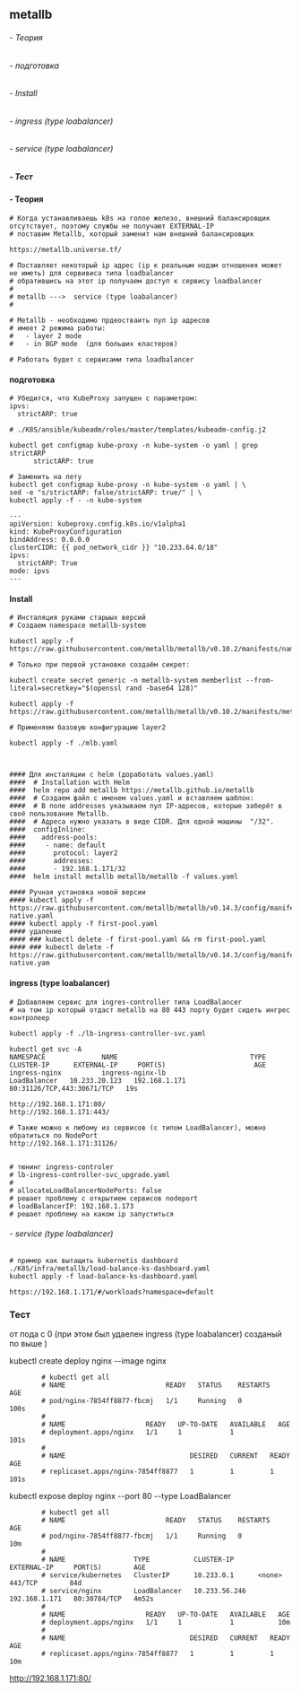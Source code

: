## metallb                              

######    - Теория   
######    - подготовка 
######    - Install      
######    - ingress (type loabalancer)
######    - service (type loabalancer)   
#####     - Тест 


####    - Теория  
```
# Когда устанавливаешь k8s на голое железо, внешний балансировщик отсутствует, поэтому службы не получают EXTERNAL-IP
# поставим Metallb, который заменит нам внешний балансировщик

https://metallb.universe.tf/

# Поставляет некоторый ip адрес (ip к реальным нодам отношения может не иметь) для сервивиса типа loadbalancer
# обратившись на этот ip получаем доступ к сервису loadbalancer
#
# metallb --->  service (type loabalancer)
#

# Metallb - необходимо прдеостваить пул ip адресов 
# имеет 2 режима работы:
#   - layer 2 mode  
#   - in BGP mode  (для больших кластеров)

# Работать будет с сервисами типа loadbalancer

```
#### подготовка   

```
# Убедится, что KubeProxy запущен с параметром:
ipvs:
  strictARP: true

# ./K8S/ansible/kubeadm/roles/master/templates/kubeadm-config.j2

kubectl get configmap kube-proxy -n kube-system -o yaml | grep strictARP
      strictARP: true

# Заменить на лету 
kubectl get configmap kube-proxy -n kube-system -o yaml | \
sed -e "s/strictARP: false/strictARP: true/" | \
kubectl apply -f - -n kube-system

---
apiVersion: kubeproxy.config.k8s.io/v1alpha1
kind: KubeProxyConfiguration
bindAddress: 0.0.0.0
clusterCIDR: {{ pod_network_cidr }} "10.233.64.0/18"
ipvs:
  strictARP: True
mode: ipvs
---
```

#### Install 
```
# Инсталяция руками старыых версий  
# Создаем namespace metallb-system

kubectl apply -f https://raw.githubusercontent.com/metallb/metallb/v0.10.2/manifests/namespace.yaml

# Только при первой установке создаём сикрет:

kubectl create secret generic -n metallb-system memberlist --from-literal=secretkey="$(openssl rand -base64 128)"

kubectl apply -f https://raw.githubusercontent.com/metallb/metallb/v0.10.2/manifests/metallb.yaml

# Применяем базовую конфигурацию layer2

kubectl apply -f ./mlb.yaml



#### Для инсталяции с helm (доработать values.yaml)
####  # Installation with Helm
####  helm repo add metallb https://metallb.github.io/metallb
####  # Создаем файл с именем values.yaml и вставляем шаблон:
####  # В поле addresses указываем пул IP-адресов, которые заберёт в своё пользование Metallb. 
####  # Адреса нужно указать в виде CIDR. Для одной машины  "/32".
####  configInline:
####    address-pools:
####     - name: default
####       protocol: layer2
####       addresses:
####       - 192.168.1.171/32
####  helm install metallb metallb/metallb -f values.yaml

#### Ручная установка новой версии 
#### kubectl apply -f https://raw.githubusercontent.com/metallb/metallb/v0.14.3/config/manifests/metallb-native.yaml
#### kubectl apply -f first-pool.yaml
#### удаление  
#### ### kubectl delete -f first-pool.yaml && rm first-pool.yaml
#### ### kubectl delete -f https://raw.githubusercontent.com/metallb/metallb/v0.14.3/config/manifests/metallb-native.yam

```
####  ingress (type loabalancer)
```
# Добавляем сервис для ingres-controller типа LoadBalancer
# на том ip который отдаст metallb на 80 443 порту будет сидеть ингрес контролеер

kubectl apply -f ./lb-ingress-controller-svc.yaml

kubectl get svc -A
NAMESPACE              NAME                                 TYPE           CLUSTER-IP      EXTERNAL-IP     PORT(S)                      AGE
ingress-nginx          ingress-nginx-lb                     LoadBalancer   10.233.20.123   192.168.1.171   80:31126/TCP,443:30671/TCP   19s

http://192.168.1.171:80/
http://192.168.1.171:443/

# Также можно к любому из сервисов (с типом LoadBalancer), можно обратиться по NodePort
http://192.168.1.171:31126/


# тюнинг ingress-controler
# lb-ingress-controller-svc_upgrade.yaml
# 
# allocateLoadBalancerNodePorts: false
# решает проблему с открытием сервисов nodeport
# loadBalancerIP: 192.168.1.173
# решает проблему на каком ip запуститься
```

######    - service (type loabalancer)  

```
# пример как вытащить kubernetis dashboard 
./K8S/infra/metallb/load-balance-ks-dashboard.yaml
kubectl apply -f load-balance-ks-dashboard.yaml

https://192.168.1.171/#/workloads?namespace=default 
```


### Тест 
от пода с 0 (при этом был удаелен ingress (type loabalancer) созданый по выше )


kubectl create deploy nginx --image nginx

			# kubectl get all
			# NAME                         READY   STATUS    RESTARTS   AGE
			# pod/nginx-7854ff8877-fbcmj   1/1     Running   0          100s
			# 
			# NAME                    READY   UP-TO-DATE   AVAILABLE   AGE
			# deployment.apps/nginx   1/1     1            1           101s
			# 
			# NAME                               DESIRED   CURRENT   READY   AGE
			# replicaset.apps/nginx-7854ff8877   1         1         1       101s

kubectl expose deploy nginx --port 80 --type LoadBalancer

			# kubectl get all
			# NAME                         READY   STATUS    RESTARTS   AGE
			# pod/nginx-7854ff8877-fbcmj   1/1     Running   0          10m
			# 
			# NAME                 TYPE           CLUSTER-IP      EXTERNAL-IP     PORT(S)        AGE
			# service/kubernetes   ClusterIP      10.233.0.1      <none>          443/TCP        84d
			# service/nginx        LoadBalancer   10.233.56.246   192.168.1.171   80:30784/TCP   4m52s
			# 
			# NAME                    READY   UP-TO-DATE   AVAILABLE   AGE
			# deployment.apps/nginx   1/1     1            1           10m
			# 
			# NAME                               DESIRED   CURRENT   READY   AGE
			# replicaset.apps/nginx-7854ff8877   1         1         1       10m

http://192.168.1.171:80/
